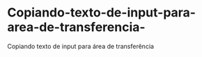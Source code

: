 # Copiando-texto-de-input-para-area-de-transferencia-
Copiando texto de input para área de transferência 
